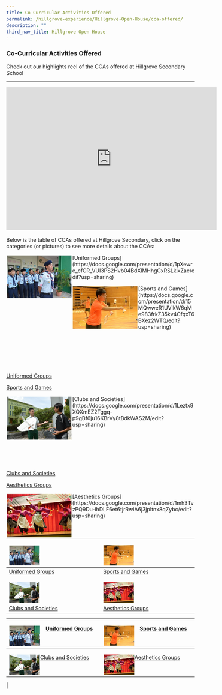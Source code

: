 ```yaml
---
title: Co Curricular Activities Offered
permalink: /hillgrove-experience/Hillgrove-Open-House/cca-offered/
description: ""
third_nav_title: Hillgrove Open House
---
```

### **Co-Curricular Activities Offered**
Check out our highlights reel of the CCAs offered at Hillgrove Secondary School

-------------------------------------------------------------------

<iframe width="562" height="382" src="https://www.youtube.com/embed/2u4Kqu9jN78" title="CCA Video Highlights" frameborder="0" allow="accelerometer; autoplay; clipboard-write; encrypted-media; gyroscope; picture-in-picture" allowfullscreen></iframe>

Below is the table of CCAs offered at Hillgrove Secondary, click on the categories (or pictures) to see more details about the CCAs:

<p><a href="https://docs.google.com/presentation/d/1pXewre_cfCR_VUI3PS2Hvb04BdXlMHhgCxRSLkixZac/edit?usp=sharing">
<img style="width:35%" src="/images/UG%20openhouse.jpg" align=left>
</a></p>
[Uniformed Groups](https://docs.google.com/presentation/d/1pXewre_cfCR_VUI3PS2Hvb04BdXlMHhgCxRSLkixZac/edit?usp=sharing)

<p><a href="https://docs.google.com/presentation/d/15MQwweR1UVlkW6qMe983frkZ35kv4CfqxT6BXez2WTQ/edit?usp=sharing">
<img style="width:35%" src="/images/sports%20and%20games%20openhouse.jpg" align=left>
</a></p>
[Sports and Games](https://docs.google.com/presentation/d/15MQwweR1UVlkW6qMe983frkZ35kv4CfqxT6BXez2WTQ/edit?usp=sharing)

<br><br><br><br><br>

[Uniformed Groups](https://docs.google.com/presentation/d/1pXewre_cfCR_VUI3PS2Hvb04BdXlMHhgCxRSLkixZac/edit?usp=sharing)


[Sports and Games](https://docs.google.com/presentation/d/15MQwweR1UVlkW6qMe983frkZ35kv4CfqxT6BXez2WTQ/edit?usp=sharing)

<p><a href="https://docs.google.com/presentation/d/1Leztx9XQXmEZ2Tggq-p9gBf6ju16KBrVy8tBdkWAS2M/edit?usp=sharing">
<img style="width:35%" src="/images/clubs%20and%20societies%20openhouse.jpg" align=left>
</a></p>
[Clubs and Societies](https://docs.google.com/presentation/d/1Leztx9XQXmEZ2Tggq-p9gBf6ju16KBrVy8tBdkWAS2M/edit?usp=sharing)

<br><br><br><br><br>

[Clubs and Societies](https://docs.google.com/presentation/d/1Leztx9XQXmEZ2Tggq-p9gBf6ju16KBrVy8tBdkWAS2M/edit?usp=sharing)

[Aesthetics Groups](https://docs.google.com/presentation/d/1mh3TvzPQ9Du-ihDLF6et6tjrRwiA6j3jpltnx8qZybc/edit?usp=sharing)

<p><a href="https://docs.google.com/presentation/d/1mh3TvzPQ9Du-ihDLF6et6tjrRwiA6j3jpltnx8qZybc/edit?usp=sharing">
<img style="width:35%" src="/images/aesthetic%20groups%20openhouse.jpg" align=left>
</a></p>
[Aesthetics Groups](https://docs.google.com/presentation/d/1mh3TvzPQ9Du-ihDLF6et6tjrRwiA6j3jpltnx8qZybc/edit?usp=sharing)


| <p><a href="https://docs.google.com/presentation/d/1pXewre_cfCR_VUI3PS2Hvb04BdXlMHhgCxRSLkixZac/edit?usp=sharing"> <img style="width:35%" src="/images/UG%20openhouse.jpg" align=left> </a></p> | <p><a href="https://docs.google.com/presentation/d/15MQwweR1UVlkW6qMe983frkZ35kv4CfqxT6BXez2WTQ/edit?usp=sharing"> <img style="width:35%" src="/images/sports%20and%20games%20openhouse.jpg" align=left> </a></p> |
|---|---|
| [Uniformed Groups](https://docs.google.com/presentation/d/1pXewre_cfCR_VUI3PS2Hvb04BdXlMHhgCxRSLkixZac/edit?usp=sharing) | [Sports and Games](https://docs.google.com/presentation/d/15MQwweR1UVlkW6qMe983frkZ35kv4CfqxT6BXez2WTQ/edit?usp=sharing) |
| <p><a href="https://docs.google.com/presentation/d/1Leztx9XQXmEZ2Tggq-p9gBf6ju16KBrVy8tBdkWAS2M/edit?usp=sharing"> <img style="width:35%" src="/images/clubs%20and%20societies%20openhouse.jpg" align=left> </a></p> | <p><a href="https://docs.google.com/presentation/d/1mh3TvzPQ9Du-ihDLF6et6tjrRwiA6j3jpltnx8qZybc/edit?usp=sharing"> <img style="width:35%" src="/images/aesthetic%20groups%20openhouse.jpg" align=left> </a></p> |
| [Clubs and Societies](https://docs.google.com/presentation/d/1Leztx9XQXmEZ2Tggq-p9gBf6ju16KBrVy8tBdkWAS2M/edit?usp=sharing) | [Aesthetics Groups](https://docs.google.com/presentation/d/1mh3TvzPQ9Du-ihDLF6et6tjrRwiA6j3jpltnx8qZybc/edit?usp=sharing) |


| <p><a href="https://docs.google.com/presentation/d/1pXewre_cfCR_VUI3PS2Hvb04BdXlMHhgCxRSLkixZac/edit?usp=sharing"> <img style="width:35%" src="/images/UG%20openhouse.jpg" align=left> </a></p> [Uniformed Groups](https://docs.google.com/presentation/d/1pXewre_cfCR_VUI3PS2Hvb04BdXlMHhgCxRSLkixZac/edit?usp=sharing) | <p><a href="https://docs.google.com/presentation/d/15MQwweR1UVlkW6qMe983frkZ35kv4CfqxT6BXez2WTQ/edit?usp=sharing"> <img style="width:35%" src="/images/sports%20and%20games%20openhouse.jpg" align=left> </a></p> [Sports and Games](https://docs.google.com/presentation/d/15MQwweR1UVlkW6qMe983frkZ35kv4CfqxT6BXez2WTQ/edit?usp=sharing) |
|---|---|
| <p><a href="https://docs.google.com/presentation/d/1Leztx9XQXmEZ2Tggq-p9gBf6ju16KBrVy8tBdkWAS2M/edit?usp=sharing"> <img style="width:35%" src="/images/clubs%20and%20societies%20openhouse.jpg" align=left> </a></p> [Clubs and Societies](https://docs.google.com/presentation/d/1Leztx9XQXmEZ2Tggq-p9gBf6ju16KBrVy8tBdkWAS2M/edit?usp=sharing) | <p><a href="https://docs.google.com/presentation/d/1mh3TvzPQ9Du-ihDLF6et6tjrRwiA6j3jpltnx8qZybc/edit?usp=sharing"> <img style="width:35%" src="/images/aesthetic%20groups%20openhouse.jpg" align=left> </a></p> [Aesthetics Groups](https://docs.google.com/presentation/d/1mh3TvzPQ9Du-ihDLF6et6tjrRwiA6j3jpltnx8qZybc/edit?usp=sharing) |
|